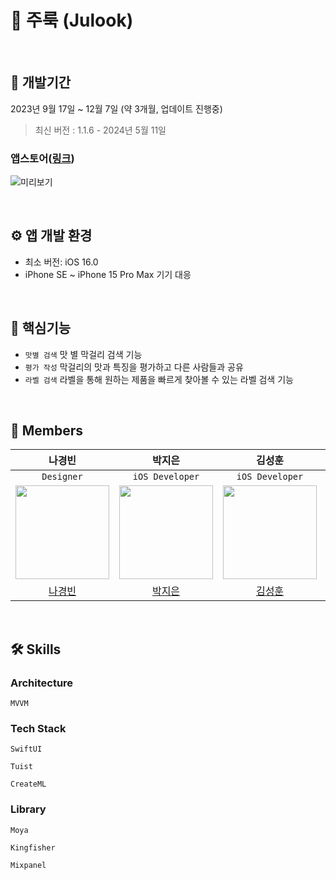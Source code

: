 # 🌾 주룩 (Julook)

<br/>

## 🔨 개발기간
2023년 9월 17일 ~ 12월 7일 (약 3개월, 업데이트 진행중)
> 최신 버전 : 1.1.6 - 2024년 5월 11일
### 앱스토어([링크](https://apps.apple.com/kr/app/id6472305938))

![미리보기](https://github.com/DeveloperAcademy-POSTECH/MacC-Team-1010/assets/50910456/5f11b4a5-be60-4e7c-bd84-68d47517e5d4)

<br/>

## ⚙️ 앱 개발 환경
- 최소 버전: iOS 16.0
- iPhone SE ~ iPhone 15 Pro Max 기기 대응

<br>

## 🔧 핵심기능
* `맛별 검색` 맛 별 막걸리 검색 기능
* `평가 작성` 막걸리의 맛과 특징을 평가하고 다른 사람들과 공유
* `라벨 검색` 라벨을 통해 원하는 제품을 빠르게 찾아볼 수 있는 라벨 검색 기능


<br>

##  Members 

| **나경빈** | **박지은** | **김성훈** | **이민섭** | **김예림** |
|:---:|:---:|:---:|:---:|:---:|
| ```Designer``` | ```iOS Developer``` | ```iOS Developer``` | ```iOS Developer``` | ```Backend Developer``` |
<img src="https://github.com/DeveloperAcademy-POSTECH/MacC-Team-1010/assets/50910456/5d6fa45b-f593-4d46-9427-b88a886d22a0" width="150" height="150" />|<img src="https://github.com/DeveloperAcademy-POSTECH/MacC-Team-1010/assets/50910456/e3379948-7fc5-4482-8ea4-b95e1b95ef0f" width="150" height="150" />|<img src="https://avatars.githubusercontent.com/u/50910456?v=4" width="150" height="150" />|<img src="https://github.com/DeveloperAcademy-POSTECH/MacC-Team-1010/assets/50910456/1499190d-07d7-47b5-9dd6-1d63e9610cd7" width="150" height="150" />|<img src="https://github.com/DeveloperAcademy-POSTECH/MacC-Team-1010/assets/50910456/8c2eaff1-37cc-4ebc-a168-a6baba6fff45" width="150" height="150" />|
|[나경빈](https://github.com/ngbeen)|[박지은](https://github.com/jieun0330)|[김성훈](https://github.com/ungchun)|[이민섭](https://github.com/mininim)|[김예림](https://github.com/yerimee82)|



<br>

## 🛠 Skills 

### Architecture
```MVVM```

### Tech Stack

```SwiftUI```  

```Tuist```  

```CreateML```

### Library

```Moya```  

```Kingfisher```  

```Mixpanel```
